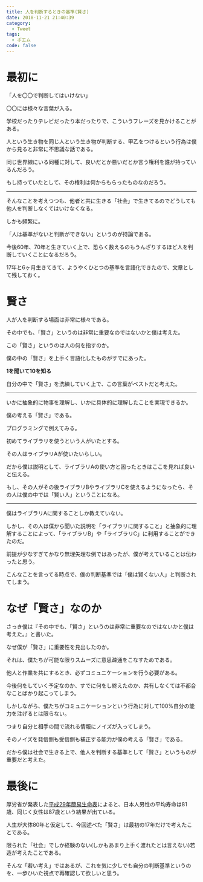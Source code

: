 ```yaml
---
title: 人を判断するときの基準(賢さ)
date: 2018-11-21 21:40:39
category:
  - Tweet
tags:
  - ポエム
code: false
---
```

# 最初に
「人を〇〇で判断してはいけない」

〇〇には様々な言葉が入る。

学校だったりテレビだったり本だったりで、こういうフレーズを見かけることがある。

人という生き物を同じ人という生き物が判断する、甲乙をつけるという行為は僕から見ると非常に不思議な話である。

同じ世界線にいる同種に対して、良いだとか悪いだとか言う権利を誰が持っているんだろう。

もし持っていたとして、その権利は何からもらったものなのだろう。

---
そんなことを考えつつも、他者と共に生きる「社会」で生きてるのでどうしても他人を判断しなくてはいけなくなる。

しかも頻繁に。

「人は基準がないと判断ができない」というのが持論である。

今後60年、70年と生きていく上で、恐らく数えるのもうんざりするほど人を判断していくことになるだろう。

17年と6ヶ月生きてきて、ようやくひとつの基準を言語化できたので、文章として残しておく。

# 賢さ
人が人を判断する場面は非常に様々である。

その中でも、「賢さ」というのは非常に重要なのではないかと僕は考えた。

この「賢さ」というのは人の何を指すのか。

僕の中の「賢さ」を上手く言語化したものがすでにあった。

__1を聞いて10を知る__

自分の中で「賢さ」を洗練していく上で、この言葉がベストだと考えた。

---
いかに抽象的に物事を理解し、いかに具体的に理解したことを実現できるか。

僕の考える「賢さ」である。

プログラミングで例えてみる。

初めてライブラリを使うという人がいたとする。

その人はライブラリAが使いたいらしい。

だから僕は説明として、ライブラリAの使い方と困ったときはここを見れば良いと伝える。

もし、その人がその後ライブラリBやライブラリCを使えるようになったら、その人は僕の中では「賢い人」ということになる。

---
僕はライブラリAに関することしか教えていない。

しかし、その人は僕から聞いた説明を「ライブラリに関すること」と抽象的に理解することによって、「ライブラリB」や「ライブラリC」に利用することができたのだ。

前提が少なすぎてかなり無理矢理な例ではあったが、僕が考えていることは伝わったと思う。

こんなことを言ってる時点で、僕の判断基準では「僕は賢くない人」と判断されてしまう。

# なぜ「賢さ」なのか
さっき僕は『その中でも、「賢さ」というのは非常に重要なのではないかと僕は考えた。』と書いた。

なぜ僕が「賢さ」に重要性を見出したのか。

それは、僕たちが可能な限りスムーズに意思疎通をこなすためである。

他人と作業を共にするとき、必ずコミュニケーションを行う必要がある。

今後何をしていく予定なのか、すでに何をし終えたのか、共有しなくては不都合なことばかり起こってしまう。

しかしながら、僕たちがコミュニケーションという行為に対して100%自分の能力を注げるとは限らない。

つまり自分と相手の間で流れる情報にノイズが入ってしまう。

そのノイズを発信側も受信側も補正する能力が僕の考える「賢さ」である。

だから僕は社会で生きる上で、他人を判断する基準として「賢さ」というものが重要だと考えた。

# 最後に
厚労省が発表した[平成29年簡易生命表](https://www.mhlw.go.jp/toukei/saikin/hw/life/life17/dl/life17-15.pdf)によると、日本人男性の平均寿命は81歳、同じく女性は87歳という結果が出ている。

人生が大体80年と仮定して、今回述べた「賢さ」は最初の17年だけで考えたことである。

限られた「社会」でしか経験のない(しかもあまり上手く渡れたとは言えない)若造が考えたことである。

そんな「若い考え」ではあるが、これを気に少しでも自分の判断基準というのを、一歩ひいた視点で再確認して欲しいと思う。